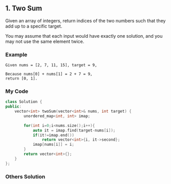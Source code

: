 ## 1. Two Sum

Given an array of integers, return indices of the two numbers such that they add up to a specific target.

You may assume that each input would have exactly one solution, and you may not use the same element twice.

### Example
```
Given nums = [2, 7, 11, 15], target = 9,

Because nums[0] + nums[1] = 2 + 7 = 9,
return [0, 1].
```

### My Code
```C++
class Solution {
public:
    vector<int> twoSum(vector<int>& nums, int target) {
        unordered_map<int, int> imap;
        
        for(int i=0;i<nums.size();i++){
            auto it = imap.find(target-nums[i]);
            if(it!=imap.end())
                return vector<int>{i, it->second};
            imap[nums[i]] = i;
        }
        return vector<int>{};
    }
};
```


### Others Solution
```c++
```

